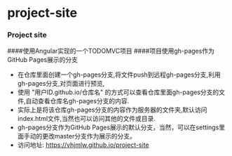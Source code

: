# project-site
### Project site  
####使用Angular实现的一个TODOMVC项目
####项目使用gh-pages作为GitHub Pages展示的分支
- 在仓库里面创建一个gh-pages分支,将文件push到远程gh-pages分支,利用gh-pages分支,对页面进行预览,
- 使用 "用户ID.github.io/仓库名" 的方式可以查看仓库里面gh-pages分支的文件,自动查看仓库名gh-pages分支的内容.
- 实际上是将该仓库gh-pages分支的内容作为服务器的文件夹,默认访问index.html文件,当然也可以访问其他的文件或目录.
- gh-pages分支作为GitHub Pages展示的默认分支，当然，可以在settings里面手动的更改master分支作为展示的分支。
- 访问地址:  https://vhjmlw.github.io/project-site
